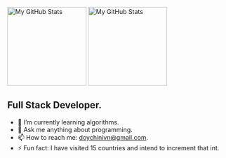 <!-- ![visitors](https://visitor-badge.glitch.me/badge?page_id=doychinivanov)
[![Years Badge](https://badges.pufler.dev/years/doychinivanov)](https://badges.pufler.dev) -->

<!-- <p align="center">
   <img src="https://github-readme-stats.vercel.app/api?username=doychinivanov&count_private=true&show_icons=true" height="165px" >
   <img src="https://github-readme-stats.vercel.app/api/top-langs/?username=doychinivanov&layout=compact" height="165px" >
</p> -->
<!-- <summary>:zap: GitHub Stats</summary> -->

<p>
  <img height="180em" alt="My GitHub Stats" src="https://github-readme-stats.vercel.app/api?username=doychinivanov&show_icons=true&bg_color=00000000&hide_border=true&text_color=3498db&&count_private=true&include_all_commits=true" />

  <img height="180em" alt="My GitHub Stats" src="https://github-readme-stats.vercel.app/api/top-langs/?username=doychinivanov&langs_count=8&layout=compact&hide_border=true&bg_color=00000000&text_color=3498db&&count_private=true&include_all_commits=true" />
</p>


## Full Stack Developer.  

- 🌱 I’m currently learning algorithms.
- 💬 Ask me anything about programming.
- 📫 How to reach me: doychinivn@gmail.com.
- ⚡ Fun fact: I have visited 15 countries and intend to increment that int.
<!-- - 😄 Pronouns: ... -->
<!-- - 👯 I’m looking to collaborate on ... -->
<!-- - 🤔 I’m looking for help with ... -->
